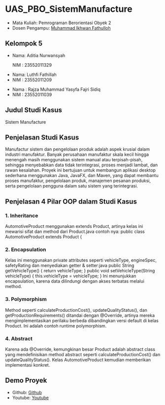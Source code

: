 # UAS_PBO_SistemManufacture
<ul>
  <li>Mata Kuliah: Pemrograman Berorientasi Obyek 2</li>
  <li>Dosen Pengampu: <a href="https://github.com/Muhammad-Ikhwan-Fathulloh">Muhammad Ikhwan Fathulloh</a></li>
</ul>

## Kelompok 5
<ul>
  <li>Nama:  Aditia Nurwansyah</li>
  <p>NIM : 23552011329</p>
</ul>

<ul>
  <li>Nama: Luthfi Fathillah</li>
  <li>NIM : 23552011209</li>
</ul>

<ul>
  <li>Nama : Rajza Muhammad Yasyfa Fajri Sidiq</li>
  <li>NIM  : 23552011039</li>
</ul>

## Judul Studi Kasus
<p> Sistem Manufacture </p>

## Penjelasan Studi Kasus
<p>Manufactur sistem dan pengelolaan produk adalah aspek krusial dalam industri manufaktur.
Banyak perusahaan manufaktur skala kecil hingga menengah masih menggunakan sistem
manual atau terpisah-pisah, sehingga menyebabkan data tidak terintegrasi, proses menjadi
lambat, dan rawan kesalahan.
Proyek ini bertujuan untuk membangun aplikasi desktop sederhana menggunakan Java,
JavaFX, dan Maven, yang dapat membantu proses manufaktur, pengelolaan produk,
manajemen pesanan produksi, serta pengelolaan pengguna dalam satu sistem yang
terintegrasi.</p>

## Penjelasan 4 Pilar OOP dalam Studi Kasus

### 1. Inheritance
<p>AutomotiveProduct menggunakan extends Product, artinya kelas ini mewarisi sifat dan method
dari Product.java contoh nya: public class AutomotiveProduct extends Product {</p>

### 2. Encapsulation
<p>Kelas ini menggunakan private attributes seperti vehicleType, engineSpec, safetyRating dan
menyediakan getter & setter:java
public String getVehicleType() { return vehicleType; }
public void setVehicleType(String vehicleType) { this.vehicleType = vehicleType; }
Ini menunjukkan encapsulation, karena data dilindungi dengan akses terbatas melalui method.</p>

### 3. Polymorphism
<p>Method seperti calculateProductionCost(), updateQualityStatus(), dan
getProductionRequirements() ditandai dengan @Override, artinya mereka
mengimplementasikan perilaku berbeda dibandingkan versi default di kelas Product. Ini adalah
contoh runtime polymorphism.</p>

### 4. Abstract
<p>Karena ada @Override, kemungkinan besar Product adalah abstract class yang mendefinisikan
method abstract seperti calculateProductionCost() dan updateQualityStatus(). Kelas
AutomotiveProduct kemudian memberikan implementasi konkret.</p>  

## Demo Proyek
<ul>
  <li>Github: <a href="https://github.com/aditianurwansyah/UAS_PBO_SistemManufacture">Github</a></li>  
  <li>Youtube: <a href="">Youtube</a></li>  
</ul>
